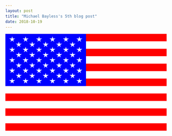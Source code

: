 ```yaml
---
layout: post
title: "Michael Bayless's 5th blog post"
date: 2018-10-19
---
```

<img src="/images/flag.png" alt="im so sorry, there's only 49 stars." title="im so sorry, there's only 49 stars.">






<!--
In this week's reflection, reflect on the process to design a program to display the geometry of a national flag. Reflect on the process to develop an original program. You must discuss at least two points in the process that were challenges or opportunities that you faced, including: decision steps, learning new functions, addressing feedback messages, or any other thinking work you did when designing your program.
Part 1: Our Learning
- Summarize the learning objectives and mastery skills for the week
- Make your own connections between concepts, activities, and objectives
 Part 2: My Learning
- Reflect on your personal contribution to the class
- Discuss your learning including struggles, questions, accomplishments, and needs for more support or more challenge
-->
